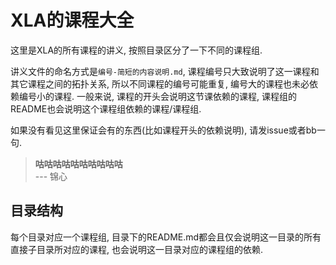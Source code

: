 # XLA的课程大全

这里是XLA的所有课程的讲义, 按照目录区分了一下不同的课程组.

讲义文件的命名方式是`编号-简短的内容说明.md`,
课程编号只大致说明了这一课程和其它课程之间的拓扑关系,
所以不同课程的编号可能重复, 编号大的课程也未必依赖编号小的课程.
一般来说, 课程的开头会说明这节课依赖的课程,
课程组的README也会说明这个课程组依赖的课程/课程组.

如果没有看见这里保证会有的东西(比如课程开头的依赖说明),
请发issue或者bb一句.

> **咕咕咕咕咕咕咕咕咕咕** \
> --- 锦心

## 目录结构

每个目录对应一个课程组, 目录下的README.md都会且仅会说明这一目录的所有直接子目录所对应的课程,
也会说明这一目录对应的课程组的依赖.

